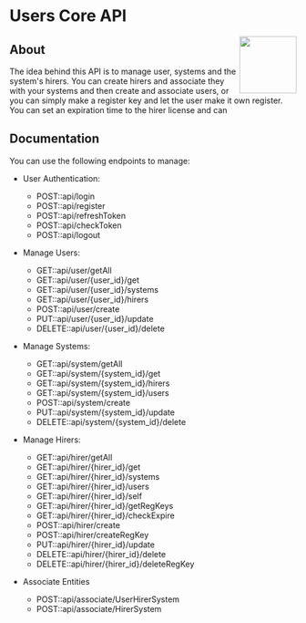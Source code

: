 # Users Core API

<img src="https://media.sproutsocial.com/uploads/2017/02/10x-featured-social-media-image-size.png" align="right" width="100"/>

## About

The idea behind this API is to manage user, systems and the system's hirers. 
You can create hirers and associate they with your systems and then create and associate users, or you can simply make a register key and let the user make it own register.
You can set an expiration time to the hirer license and can 

## Documentation

You can use the following endpoints to manage:

* User Authentication:
    * POST::api/login               
    * POST::api/register
    * POST::api/refreshToken
    * POST::api/checkToken
    * POST::api/logout

* Manage Users:
    * GET::api/user/getAll
    * GET::api/user/{user_id}/get
    * GET::api/user/{user_id}/systems
    * GET::api/user/{user_id}/hirers
    * POST::api/user/create  
    * PUT::api/user/{user_id}/update
    * DELETE::api/user/{user_id}/delete      

* Manage Systems:
    * GET::api/system/getAll
    * GET::api/system/{system_id}/get
    * GET::api/system/{system_id}/hirers
    * GET::api/system/{system_id}/users
    * POST::api/system/create 
    * PUT::api/system/{system_id}/update
    * DELETE::api/system/{system_id}/delete

* Manage Hirers:
    * GET::api/hirer/getAll   
    * GET::api/hirer/{hirer_id}/get
    * GET::api/hirer/{hirer_id}/systems
    * GET::api/hirer/{hirer_id}/users
    * GET::api/hirer/{hirer_id}/self        
    * GET::api/hirer/{hirer_id}/getRegKeys
    * GET::api/hirer/{hirer_id}/checkExpire
    * POST::api/hirer/create
    * POST::api/hirer/createRegKey         
    * PUT::api/hirer/{hirer_id}/update
    * DELETE::api/hirer/{hirer_id}/delete
    * DELETE::api/hirer/{hirer_id}/deleteRegKey   

* Associate Entities
    * POST::api/associate/UserHirerSystem
    * POST::api/associate/HirerSystem

